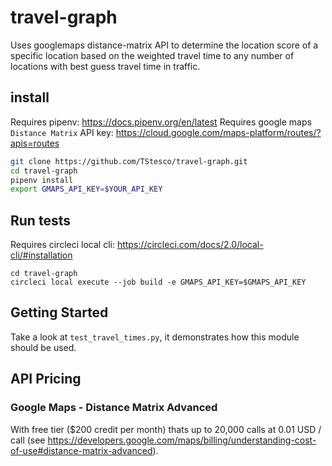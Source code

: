# travel-graph

Uses googlemaps distance-matrix API to determine the location score of a specific location based on the weighted travel time to any number of locations with best guess travel time in traffic.


## install

Requires pipenv: https://docs.pipenv.org/en/latest
Requires google maps `Distance Matrix` API key: https://cloud.google.com/maps-platform/routes/?apis=routes


```bash
git clone https://github.com/TStesco/travel-graph.git
cd travel-graph
pipenv install
export GMAPS_API_KEY=$YOUR_API_KEY
```

## Run tests

Requires circleci local cli: https://circleci.com/docs/2.0/local-cli/#installation

```
cd travel-graph
circleci local execute --job build -e GMAPS_API_KEY=$GMAPS_API_KEY
```

## Getting Started

Take a look at `test_travel_times.py`, it demonstrates how this module should be used.

## API Pricing

### Google Maps - Distance Matrix Advanced

With free tier ($200 credit per month) thats up to 20,000 calls at 0.01 USD / call (see https://developers.google.com/maps/billing/understanding-cost-of-use#distance-matrix-advanced).